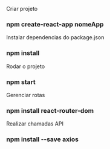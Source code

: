 Criar projeto
### npm create-react-app nomeApp

Instalar dependencias do package.json
### npm install

Rodar o projeto
### npm start

Gerenciar rotas
### npm install react-router-dom

Realizar chamadas API
### npm install --save axios

